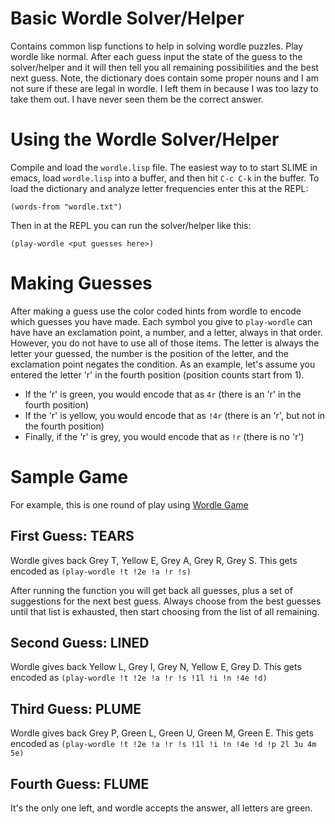 # Basic Wordle Solver/Helper

Contains common lisp functions to help in solving wordle puzzles. Play wordle like normal. After each guess input the state of the guess to the solver/helper and it will then tell you all remaining possibilities and the best next guess. Note, the dictionary does contain some proper nouns and I am not sure if these are legal in wordle. I left them in because I was too lazy to take them out. I have never seen them be the correct answer.

# Using the Wordle Solver/Helper

Compile and load the `wordle.lisp` file. The easiest way to to start SLIME in emacs, load `wordle.lisp` into a buffer, and then hit `C-c C-k` in the buffer. To load the dictionary and analyze letter frequencies enter this at the REPL:

```(words-from "wordle.txt")```

Then in at the REPL you can run the solver/helper like this:

```(play-wordle <put guesses here>)```

# Making Guesses

After making a guess use the color coded hints from wordle to encode which guesses you have made. Each symbol you give to `play-wordle` can have have an exclamation point, a number, and a letter, always in that order. However, you do not have to use all of those items. The letter is always the letter your guessed, the number is the position of the letter, and the exclamation point negates the condition. As an example, let's assume you entered the letter 'r' in the fourth position (position counts start from 1).

* If the 'r' is green, you would encode that as `4r` (there is an 'r' in the fourth position)
* If the 'r' is yellow, you would encode that as `!4r` (there is an 'r', but not in the fourth position)
* Finally, if the 'r' is grey, you would encode that as `!r` (there is no 'r')

# Sample Game

For example, this is one round of play using [Wordle Game](https://wordlegame.org/)

## First Guess: TEARS

Wordle gives back  Grey T, Yellow E, Grey A, Grey R, Grey S. This gets encoded as `(play-wordle !t !2e !a !r !s)`

After running the function you will get back all guesses, plus a set of suggestions for the next best guess. Always choose from the best guesses until that list is exhausted, then start choosing from the list of all remaining.

## Second Guess: LINED

Wordle gives back Yellow L, Grey I, Grey N, Yellow E, Grey D. This gets encoded as `(play-wordle !t !2e !a !r !s !1l !i !n !4e !d)`

## Third Guess: PLUME

Wordle gives back Grey P, Green L, Green U, Green M, Green E. This gets encoded as `(play-wordle !t !2e !a !r !s !1l !i !n !4e !d !p 2l 3u 4m 5e)`

## Fourth Guess: FLUME

It's the only one left, and wordle accepts the answer, all letters are green.
